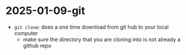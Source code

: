 # 2025-01-09-git

- `git clone`: does a one time download from git hub to your local computer
  - make sure the directory that you are cloning into is not already a github repo

